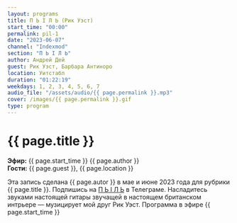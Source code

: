 ```yaml
---
layout: programs
title: П Ь I Л Ь (Рик Уэст)
start_time: "00:00"
permalink: pil-1
date: "2023-06-07"
channel: "Indexmod"
section: "П Ь I Л Ь"
author: Андрей Дей
guest: Рик Уэст, Барбара Антиноро
location: Уитстабл
duration: "01:22:19"
weekdays: 1, 2, 3, 4, 5, 6, 7
audio_file: "/assets/audio/{{ page.permalink }}.mp3"
cover: /images/{{ page.permalink }}.gif
type: program
---
```


# {{ page.title }}

**Эфир:** {{ page.start_time }} {{ page.author }}  
**Гости:** {{ page.guest }}, {{ page.location }}

Эта запись сделана {{ page.autor }} в мае и июне 2023 года для рубрики {{ page.title }}. Подпишись на [П Ь I Л Ь](https://t.me/+N6k8ebuo5HswNmY0) в Телеграме. Насладитесь звуками настоящей гитары звучащей в настоящем британском интрьере — музицирует мой друг Рик Уэст. Программа в эфире {{ page.start_time }}
